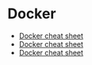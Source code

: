 # Docker

- [Docker cheat sheet](static/docker-ch-1.pdf)
- [Docker cheat sheet](static/docker-cs-2.pdf)
- [Docker cheat sheet](static/docker-cs-3.pdf)
